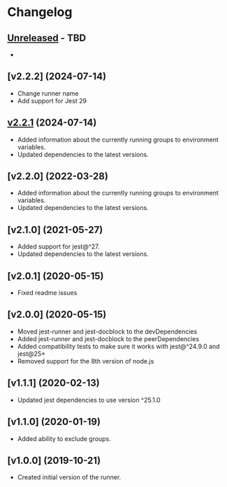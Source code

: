 # Changelog

## [Unreleased] - TBD

-

## [v2.2.2] (2024-07-14)

- Change runner name
- Add support for Jest 29

## [v2.2.1] (2024-07-14)

- Added information about the currently running groups to environment variables.
- Updated dependencies to the latest versions.

## [v2.2.0] (2022-03-28)

- Added information about the currently running groups to environment variables.
- Updated dependencies to the latest versions.

## [v2.1.0] (2021-05-27)

- Added support for jest@^27.
- Updated dependencies to the latest versions.

## [v2.0.1] (2020-05-15)

- Fixed readme issues

## [v2.0.0] (2020-05-15)

- Moved jest-runner and jest-docblock to the devDependencies
- Added jest-runner and jest-docblock to the peerDependencies
- Added compatibility tests to make sure it works with jest@^24.9.0 and jest@25+
- Removed support for the 8th version of node.js

## [v1.1.1] (2020-02-13)

- Updated jest dependencies to use version ^25.1.0

## [v1.1.0] (2020-01-19)

- Added ability to exclude groups.

## [v1.0.0] (2019-10-21)

- Created initial version of the runner.

[Unreleased]: https://github.com/saritvakrat/jest-runner-grouped-tests/compare/v2.2.0...master
[v2.2.1]: https://github.com/saritvakrat/jest-runner-grouped-tests/compare/v2.1.0...v2.2.0
